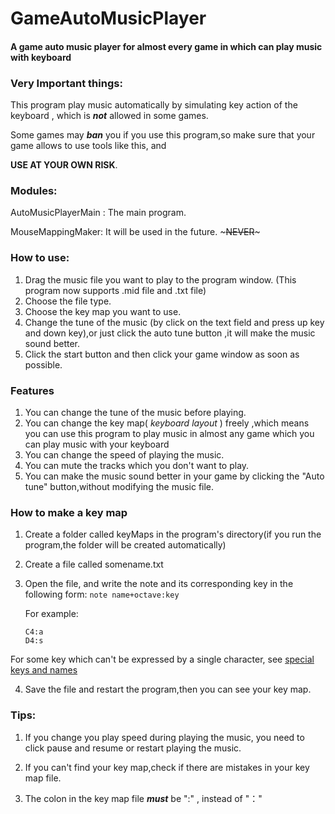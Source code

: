 

# GameAutoMusicPlayer #

#### A game auto music player for almost every game in which can play music with keyboard

### Very Important things: 

This program play music automatically by simulating key action of the keyboard , which is ***not*** allowed in some games.

Some games may ***ban*** you if you use this program,so make sure that your game allows to use tools like this, and 

**USE AT YOUR OWN RISK**.



### Modules:

  AutoMusicPlayerMain : The main program.

  MouseMappingMaker:  It will be used in the future. ~~~NEVER~~~

### How to use:
1. Drag the music file you want to play to the program window. (This program now supports .mid file and .txt file)
2. Choose the file type.
3. Choose the key map you want to use.
4. Change the tune of the music (by click on the text field and press up key and down key),or just click the auto tune button ,it will make the music sound better.
5. Click the start button and then click your game window as soon as possible.

### Features

1. You can change the tune of the music before playing.
2. You can change the key map( _keyboard layout_ ) freely ,which means you can use this program to play music in almost any game which you can play music with your keyboard
3. You can change the speed of playing the music.
4. You can mute the tracks which you don't want to play.
5. You can make the music sound better in your game by clicking the "Auto tune" button,without modifying the music file.

### How to make a key map

1. Create a folder called keyMaps in the program's directory(if you run the program,the folder will be created automatically)

2. Create a file called somename.txt

3. Open the file, and write the note and its corresponding key in the following form: ```note name+octave:key```     

   For example:

   ```
   C4:a
   D4:s
   ```
For some key which can't be expressed by a single character, see [special keys and names](/docs/SpecialKeysAndNames.md)

4. Save the file and restart the program,then you can see your key map.  

   
### Tips:

1. If you change you play speed during playing the music, you need to click pause and resume or restart playing the music.
2. If you can't find your key map,check if there are mistakes in your key map file.

3. The colon in the key map file ***must*** be ":" , instead of "："

